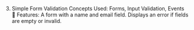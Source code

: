 3. Simple Form Validation
Concepts Used: Forms, Input Validation, Events
🔹 Features:
A form with a name and email field.
Displays an error if fields are empty or invalid.
